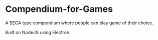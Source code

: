 # Compendium-for-Games
A SEGA type compendium where people can play game of their choice.

Built on NodeJS using Electron.
